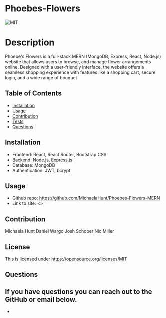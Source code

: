 # Phoebes-Flowers

![MIT](https://img.shields.io/badge/License-MIT-yellow.svg)
# Description
Phoebe's Flowers is a full-stack MERN (MongoDB, Express, React, Node.js) website that allows users to browse, and manage flower arrangements online. Designed with a user-friendly interface, the website offers a seamless shopping experience with features like a shopping cart, secure login, and a wide range of bouquet

## Table of Contents
- [Installation](#installation)
- [Usage](#usage)
- [Contribution](#contribution)
- [Tests](#tests)
- [Questions](#questions)


## Installation
- Frontend: React, React Router, Bootstrap CSS
- Backend: Node.js, Express.js
- Database: MongoDB 
- Authentication: JWT, bcrypt


## Usage

- Github repo: <https://github.com/MichaelaHunt/Phoebes-Flowers-MERN>
- Link to site: <>

## Contribution
Michaela Hunt
Daniel Wargo
Josh Schober
Nic Miller



## License
This is licensed under <https://opensource.org/licenses/MIT>
## Questions
If you have questions you can reach out to the GitHub or email below.
- 
- 